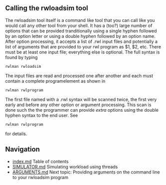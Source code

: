 ## Calling the rwloadsim tool
The rwloadsim tool itself is a command like tool that you can 
call like you would call any other tool from your shell.
It has a (too?) large number of options that can be provided
tranditionally using a single hyphen followed by an option letter
or using a double hyphen followed by an option name.
After option processing, it accepts a list of .rwl input files
and potentially a list of arguments that are provided to your rwl
program as $1, $2, etc.
There must be at least one input file; everything else is optional.
The full syntax is found by typing
```
rwlman rwloadsim
```
The input files are read and processed one after another and each must contain
a complete programelement as shown in
```
rwlman rwlprogram
```
The first file named with a .rwl syntax will be scanned twice, the first very early
and before any other option or argument processing.
This scan is done such the the programmer can provide _extra_ options using the
double hyphen syntax to the end user.
See
```
rwlman rwlprogram
```
for details.
## Navigation
* [index.md](index.md) Table of contents
* [SIMULATOR.md](SIMULATOR.md) Simulating workload using threads
* [ARGUMENTS.md](ARGUMENTS.md) Next topic: Providing arguments on the command line to your rwloadsim program
